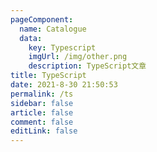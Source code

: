 ```yaml
---
pageComponent:
  name: Catalogue
  data:
    key: Typescript
    imgUrl: /img/other.png
    description: TypeScript文章
title: TypeScript
date: 2021-8-30 21:50:53
permalink: /ts
sidebar: false
article: false
comment: false
editLink: false
---
```

